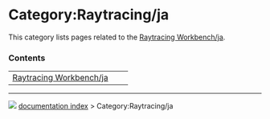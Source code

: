 # Category:Raytracing/ja
This category lists pages related to the [Raytracing Workbench/ja](Raytracing_Workbench/ja.md).

### Contents

|     |     |     |
| --- | --- | --- |
| [Raytracing Workbench/ja](Raytracing_Workbench/ja.md) |



---
![](images/Right_arrow.png) [documentation index](../README.md) > Category:Raytracing/ja
